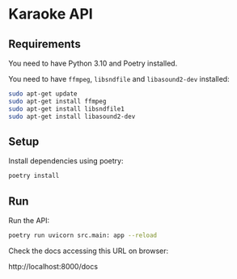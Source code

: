 # Karaoke API

## Requirements

You need to have Python 3.10 and Poetry installed.

You need to have `ffmpeg`, `libsndfile` and `libasound2-dev` installed:

```sh
sudo apt-get update
sudo apt-get install ffmpeg
sudo apt-get install libsndfile1
sudo apt-get install libasound2-dev
```

## Setup

Install dependencies using poetry:
```sh
poetry install
```

## Run

Run the API:
```sh
poetry run uvicorn src.main: app --reload
```

Check the docs accessing this URL on browser:

http://localhost:8000/docs
